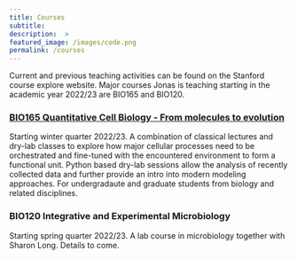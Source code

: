 ```yaml
---
title: Courses
subtitle: 
description:  > 
featured_image: /images/code.png
permalink: /courses
---
```


Current and previous teaching activities can be found on the Stanford course
explore website. Major courses Jonas is teaching starting in the academic
year 2022/23 are BIO165 and BIO120. 

### [BIO165 Quantitative Cell Biology - From molecules to evolution](https://cremerlab.github.io/BIO165)
Starting winter quarter 2022/23. A combination of classical lectures and dry-lab
classes to explore how major cellular processes need to be orchestrated and
fine-tuned with the encountered environment to form a functional unit. Python
based dry-lab sessions allow the analysis of recently collected data and further
provide an intro into modern modeling approaches. For undergradaute and graduate
students from biology and related disciplines.

### BIO120 Integrative and Experimental Microbiology
Starting spring quarter 2022/23. A lab course in microbiology together with
Sharon Long. Details to come.
